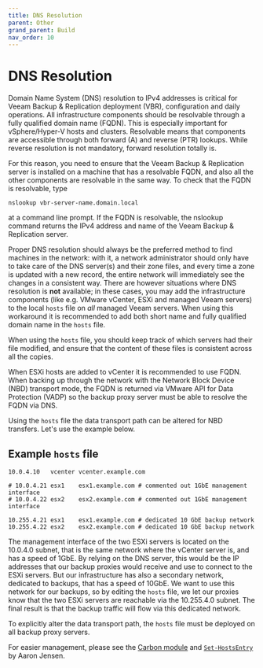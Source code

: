 ```yaml
---
title: DNS Resolution
parent: Other
grand_parent: Build
nav_order: 10
---
```


# DNS Resolution
Domain Name System (DNS) resolution to IPv4 addresses is critical for Veeam Backup & Replication deployment (VBR), configuration and daily operations. All infrastructure components should be resolvable through a fully qualified domain name (FQDN). This is especially important for vSphere/Hyper-V hosts and clusters. Resolvable means that components are accessible through both forward (A) and reverse (PTR) lookups. While reverse resolution is not mandatory, forward resolution totally is.

For this reason, you need to ensure that the Veeam Backup & Replication server is installed on a machine that has a resolvable FQDN, and also all the other components are resolvable in the same way. To check that the FQDN is resolvable, type

`nslookup vbr-server-name.domain.local`

at a command line prompt. If the FQDN is resolvable, the nslookup command returns the IPv4 address and name of the Veeam Backup & Replication server.

Proper DNS resolution should always be the preferred method to find machines in the network: with it, a network administrator should only have to take care of the DNS server(s) and their zone files, and every time a zone is updated with a new record, the entire network will immediately see the changes in a consistent way. There are however situations where DNS resolution is __not__ available; in these cases, you may add the infrastructure components (like e.g. VMware vCenter, ESXi and managed Veeam servers) to the local `hosts` file on _all_ managed Veeam servers. When using this workaround it is recommended to add both short name and fully qualified domain name in the `hosts` file.

When using the `hosts` file, you should keep track of which servers had their file modified, and ensure that the content of these files is consistent across all the copies.

When ESXi hosts are added to vCenter it is recommended to use FQDN. When backing up through the network with the Network Block Device (NBD) transport mode, the FQDN is returned via VMware API for Data Protection (VADP) so the backup proxy server must be able to resolve the FQDN via DNS.

Using the `hosts` file the data transport path can be altered for NBD transfers. Let's use the example below.

## Example `hosts` file

	10.0.4.10	vcenter	vcenter.example.com

	# 10.0.4.21	esx1	esx1.example.com # commented out 1GbE management interface
	# 10.0.4.22	esx2	esx2.example.com # commented out 1GbE management interface

	10.255.4.21	esx1	esx1.example.com # dedicated 10 GbE backup network
	10.255.4.22	esx2	esx2.example.com # dedicated 10 GbE backup network

The management interface of the two ESXi servers is located on the 10.0.4.0 subnet, that is the same network where the vCenter server is, and has a speed of 1GbE. By relying on the DNS server, this would be the IP addresses that our backup proxies would receive and use to connect to the ESXi servers. But our infrastructure has also a secondary network, dedicated to backups, that has a speed of 10GbE. We want to use this network for our backups, so by editing the `hosts` file, we let our proxies know that the two ESXi servers are reachable via the 10.255.4.0 subnet. The final result is that the backup traffic will flow via this dedicated network.

To explicitly alter the data transport path, the `hosts` file must be deployed on all backup proxy servers.

For easier management, please see the [Carbon module](http://get-carbon.org) and [`Set-HostsEntry`](http://get-carbon.org/Set-HostsEntry.html) by Aaron Jensen.
